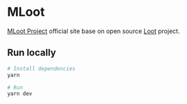 # MLoot

[MLoot Project](https://www.mlootproject.com/) official site base on open source [Loot](https://www.lootproject.com/) project.

## Run locally

```bash
# Install dependencies
yarn

# Run
yarn dev
```
